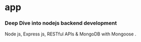 # app 
### Deep Dive into nodejs backend development 
Node js, Express js, RESTful APIs & MongoDB with Mongoose .

